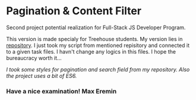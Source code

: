 # Pagination & Content Filter
Second project potential realization for Full-Stack JS Developer Program. 

This version is made specialy for Treehouse students. My version lies in [repository](https://github.com/ermaxnet/threehouse-project-2.git). I just took my script from mentioned repisitory and connected it to a given task files. I havn't change any logics in this files. I hope the bureaucracy worth it...

*I took some styles for pagination and search field from my repository. Also the project uses a bit of ES6.*

### Have a nice examination! Max Eremin
